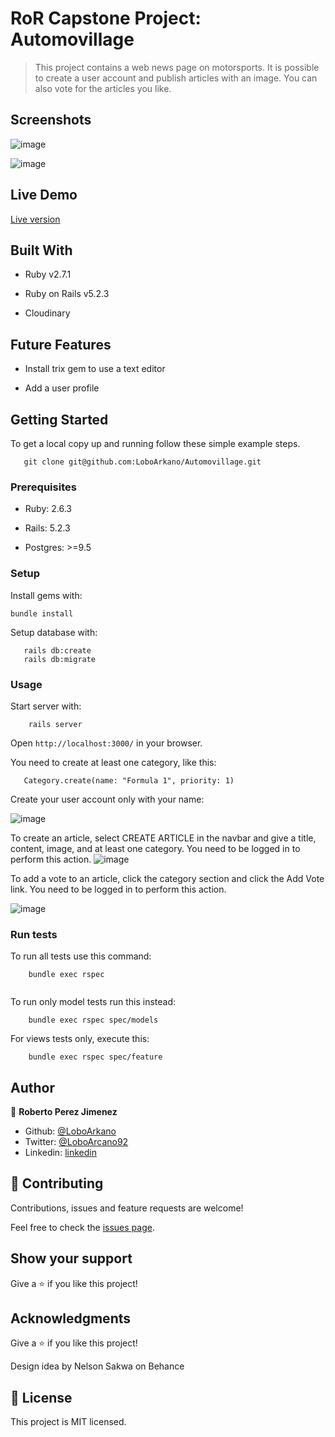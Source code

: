 # RoR Capstone Project: Automovillage 

> This project contains a web news page on motorsports. It is possible to create a user account and publish articles with an image. You can also vote for the articles you like.

## Screenshots

![image](https://user-images.githubusercontent.com/33432289/87835708-8193a880-c853-11ea-9168-15c7343997f9.png)

![image](https://user-images.githubusercontent.com/33432289/87835754-9ff9a400-c853-11ea-96b5-4380b18a4822.png)

## Live Demo

[Live version](https://automovillage.herokuapp.com/)

## Built With

- Ruby v2.7.1

- Ruby on Rails v5.2.3

- Cloudinary

## Future Features

- Install trix gem to use a text editor 

- Add a user profile

## Getting Started

To get a local copy up and running follow these simple example steps.
```
   git clone git@github.com:LoboArkano/Automovillage.git
```

### Prerequisites

- Ruby: 2.6.3

- Rails: 5.2.3

- Postgres: >=9.5

### Setup

Install gems with:

```
bundle install
```

Setup database with:

```
   rails db:create
   rails db:migrate
```

### Usage

Start server with:

```
    rails server
```

Open `http://localhost:3000/` in your browser.

You need to create at least one category, like this:

```
   Category.create(name: "Formula 1", priority: 1)
```

Create your user account only with your name:

![image](https://user-images.githubusercontent.com/33432289/87968266-c141d680-ca85-11ea-9241-a1280afafee7.png)


To create an article, select CREATE ARTICLE in the navbar and give a title, content, image, and at least one category. You need to be logged in to perform this action.
![image](https://user-images.githubusercontent.com/33432289/87968849-ac197780-ca86-11ea-9f2e-c58e3bb76ece.png)

To add a vote to an article, click the category section and click the Add Vote link. You need to be logged in to perform this action.

![image](https://user-images.githubusercontent.com/33432289/87969399-b38d5080-ca87-11ea-80b2-d964c9095e10.png)


### Run tests

To run all tests use this command:

```
    bundle exec rspec
    
```
To run only model tests run this instead:

```
    bundle exec rspec spec/models

```

For views tests only, execute this:

```
    bundle exec rspec spec/feature

```

## Author

👤 **Roberto Perez Jimenez**

- Github: [@LoboArkano](https://github.com/LoboArkano)
- Twitter: [@LoboArcano92](https://twitter.com/LoboArcano92)
- Linkedin: [linkedin](https://www.linkedin.com/in/jose-roberto-perez-jimenez/)

## 🤝 Contributing

Contributions, issues and feature requests are welcome!

Feel free to check the [issues page](https://github.com/LoboArkano/Automovillage/issues).

## Show your support

Give a ⭐️ if you like this project!

## Acknowledgments

Give a ⭐️ if you like this project!

Design idea by Nelson Sakwa on Behance

## 📝 License

This project is MIT licensed.
